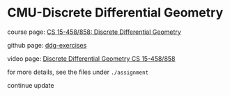 # CMU-Discrete Differential Geometry

course page: [CS 15-458/858: Discrete Differential Geometry](https://brickisland.net/DDGSpring2021/)

github page: [ddg-exercises](https://github.com/geometrycollective/ddg-exercises)

video page: [Discrete Differential Geometry CS 15-458/858](https://www.youtube.com/watch?v=mas-PUA3OvA&list=PL9_jI1bdZmz0hIrNCMQW1YmZysAiIYSSS&pp=iAQB)

for more details, see the files under `./assignment`

continue update